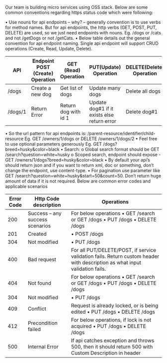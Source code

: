 Our team is building micro services using OSS stack. Below are some common conventions regarding https status code which were following:

•	Use nouns for api endpoints – why? – generally convention is to use verbs for method names. But for api endpoints, the http verbs (GET, POST, PUT, DELETE) are used, so we just need endpoints with nouns. Eg. /dogs or /cats and not /getDogs or not /getCats.
•	Below table details out the general convention for api endpoint naming. Single api endpoint will support CRUD operations (Create, Read, Update, Delete).

API   | Endpoint	POST (Create) Operation	  | GET (Read) Operation	  | PUT(Update) Operation	  | DELETE(Delete) Operation
------|-------------------------------------|-------------------------|-------------------------|-------------------------
/dogs | Create a new dog | Get list of dogs |	Update many dogs |	Delete all dogs
/dogs/1| Return Error	| Return dog with id 1 | Update dog#1 if it exists else return error | Delete dog#1

•	So the url pattern for api endpoints is:<HTTP verb> /parent-resource/identifier/child-resource
Eg. GET /owners/1/dogs or DELETE /owners/1/dogs/2
•	Feel free to use optional parameters generously
Eg. GET /dogs?breed=husky&color=black
•	Search:
o	Global search format should be GET /search?question=white+husky
o	Scoped search, endpoint should expose - GET /owners/1/dogs?breed=husky&color=black
•	By default your api’s should return json and if you want to return xml, doc or something, don’t change the endpoint, use content-type. 
•	For pagination use parameter like GET /search?question=white+husky&start=50&count=50. Don’t return huge amount of data if it is not required.
Below are common error codes and applicable scenarios
  
Error Code  | Http Code description   | Operations
------------|-------------------------|-----------
200	| Success – any success scenarios	| For below operations •	GET /search or GET /dogs •	PUT /dogs •	DELETE /dogs
201	| Created |	•	POST /dogs
304	| Not modified |	•	PUT /dogs
400	| Bad request	| For all PUT/DELETE/POST, if service validation fails. Return custom header with description as what input validation fails.
404	| Not found	| For below operations •	GET /search or GET /dogs •	PUT /dogs •	DELETE /dogs
304	| Not modified	| •	PUT /dogs
409	| Conflict |	Request is already locked, or is being edited •	PUT /dogs •	DELETE /dogs
412	| Precondition failed	| For below operations, if lock is not acquired •	PUT /dogs •	DELETE /dogs
500	| Internal Error | If api catches exception and throws 500, then it should return 500 with Custom Description in header
